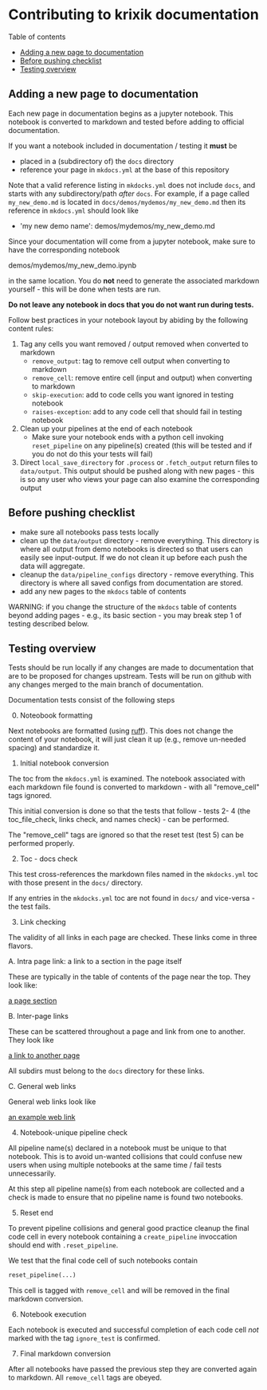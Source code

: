# Contributing to krixik documentation

Table of contents

- [Adding a new page to documentation](#adding-a-new-page-to-documentation)
- [Before pushing checklist](#before-pushing-checklist)
- [Testing overview](#testing-overview)


## Adding a new page to documentation

Each new page in documentation begins as a jupyter notebook.  This notebook is converted to markdown and tested before adding to official documentation.

If you want a notebook included in documentation / testing it **must** be 

- placed in a (subdirectory of) the `docs` directory
- reference your page in `mkdocs.yml` at the base of this repository

Note that a valid reference listing in `mkdocks.yml` does not include `docs`, and starts with any subdirectory/path *after* `docs`.  For example, if a page called `my_new_demo.md` is located in `docs/demos/mydemos/my_new_demo.md` then its reference in `mkdocs.yml` should look like

- 'my new demo name': demos/mydemos/my_new_demo.md

Since your documentation will come from a jupyter notebook, make sure to have the corresponding notebook

demos/mydemos/my_new_demo.ipynb

in the same location.  You do **not** need to generate the associated markdown yourself - this will be done when tests are run.

**Do not leave any notebook in docs that you do not want run during tests.**


Follow best practices in your notebook layout by abiding by the following content rules:

1.  Tag any cells you want removed / output removed when converted to markdown
    - `remove_output`: tag to remove cell output when converting to markdown
    - `remove_cell`: remove entire cell (input and output) when converting to markdown
    - `skip-execution`: add to code cells you want ignored in testing notebook
    - `raises-exception`: add to any code cell that should fail in testing notebook
2.  Clean up your pipelines at the end of each notebook
    - Make sure your notebook ends with a python cell invoking `reset_pipeline` on any pipeline(s) created (this will be tested and if you do not do this your tests will  fail)
3.  Direct `local_save_directory` for `.process` or `.fetch_output` return files to `data/output`.  This output should be pushed along with new pages - this is so any user who views your page can also examine the corresponding output


## Before pushing checklist

- make sure all notebooks pass tests locally
- clean up the `data/output` directory - remove everything.  This directory is where all output from demo notebooks is directed so that users can easily see input-output.  If we do not clean it up before each push the data will aggregate.
- cleanup the `data/pipeline_configs` directory - remove everything.  This directory is where all saved configs from documentation are stored.
- add any new pages to the `mkdocs` table of contents


WARNING: if you change the structure of the `mkdocs` table of contents beyond adding pages - e.g., its basic section - you may break step 1 of testing described below. 


## Testing overview

Tests should be run locally if any changes are made to documentation that are to be proposed for changes upstream.  Tests will be run on github with any changes merged to the main branch of documentation.

Documentation tests consist of the following steps

0.  Noteobook formatting

Next notebooks are formatted (using [ruff](https://github.com/astral-sh/ruff)).  This does not change the content of your notebook, it will just clean it up (e.g., remove un-needed spacing) and standardize it. 


1.  Initial notebook conversion

The toc from the `mkdocs.yml` is examined.  The notebook associated with each markdown file found is converted to markdown - with all "remove_cell" tags ignored.  

This initial conversion is done so that the tests that follow  - tests 2- 4  (the toc_file_check, links check, and names check) - can be performed.

The "remove_cell" tags are ignored so that the reset test (test 5) can be performed properly.


2.  Toc - docs check

This test cross-references the markdown files named in the `mkdocks.yml` toc with those present in the `docs/` directory.

If any entries in the `mkdocks.yml` toc are not found in `docs/` and vice-versa - the test fails.


3.  Link checking

The validity of all links in each page are checked.  These links come in three flavors.

A.  Intra page link: a link to a section in the page itself

These are typically in the table of contents of the page near the top.  They look like:

[a page section](#a-page-section)

B.  Inter-page links

These can be scattered throughout a page and link from one to another.  They look like

[a link to another page](subdir/some_other_page.md)

All subdirs must belong to the `docs` directory for these links.

C.  General web links

General web links look like

[an example web link](https://example.com)


4.  Notebook-unique pipeline check

All pipeline name(s) declared in a notebook must be unique to that notebook.  This is to avoid un-wanted collisions that could confuse new users when using multiple notebooks at the same time / fail tests unnecessarily.

At this step all pipeline name(s) from each notebook are collected and a check is made to ensure that no pipeline name is found two notebooks.


5.  Reset end

To prevent pipeline collisions and general good practice cleanup the final code cell in every notebook containing a `create_pipeline` invoccation should end with `.reset_pipeline`.

We test that the final code cell of such notebooks contain

```python
reset_pipeline(...)
```

This cell is tagged with `remove_cell` and will be removed in the final markdown conversion.


6.  Notebook execution

Each notebook is executed and successful completion of each code cell *not* marked with the tag `ignore_test` is confirmed.


7.  Final markdown conversion

After all notebooks have passed the previous step they are converted again to markdown.  All `remove_cell` tags are obeyed.

